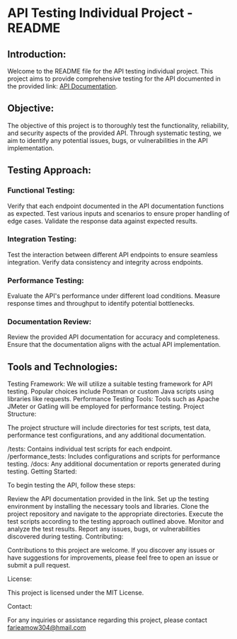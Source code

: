 # API Testing Individual Project - README

## Introduction:

Welcome to the README file for the API testing individual project. This project aims to provide comprehensive testing for the API documented in the provided link: 
[API Documentation](https://docs.google.com/document/d/1YyzPMbEu6eEMFrvp-WHiJW-SvDTJvikqx1QGyyFgRXw/edit).

## Objective:

The objective of this project is to thoroughly test the functionality, reliability, and security aspects of the provided API. Through systematic testing, we aim to identify any potential issues, bugs, or vulnerabilities in the API implementation.

## Testing Approach:

### Functional Testing:
Verify that each endpoint documented in the API documentation functions as expected.
Test various inputs and scenarios to ensure proper handling of edge cases.
Validate the response data against expected results.

### Integration Testing:
Test the interaction between different API endpoints to ensure seamless integration.
Verify data consistency and integrity across endpoints.

### Performance Testing:
Evaluate the API's performance under different load conditions.
Measure response times and throughput to identify potential bottlenecks.

### Documentation Review:
Review the provided API documentation for accuracy and completeness.
Ensure that the documentation aligns with the actual API implementation.

## Tools and Technologies:

Testing Framework: We will utilize a suitable testing framework for API testing. Popular choices include Postman or custom Java scripts using libraries like requests.
Performance Testing Tools: Tools such as Apache JMeter or Gatling will be employed for performance testing.
Project Structure:

The project structure will include directories for test scripts, test data, performance test configurations, and any additional documentation.

/tests: Contains individual test scripts for each endpoint.
/performance_tests: Includes configurations and scripts for performance testing.
/docs: Any additional documentation or reports generated during testing.
Getting Started:

To begin testing the API, follow these steps:

Review the API documentation provided in the link.
Set up the testing environment by installing the necessary tools and libraries.
Clone the project repository and navigate to the appropriate directories.
Execute the test scripts according to the testing approach outlined above.
Monitor and analyze the test results.
Report any issues, bugs, or vulnerabilities discovered during testing.
Contributing:

Contributions to this project are welcome. If you discover any issues or have suggestions for improvements, please feel free to open an issue or submit a pull request.

License:

This project is licensed under the MIT License.

Contact:

For any inquiries or assistance regarding this project, please contact farieamow304@hmail.com

